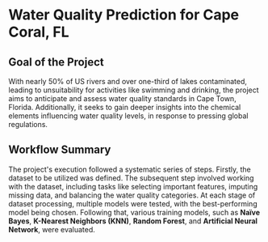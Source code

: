 # Water Quality Prediction for Cape Coral, FL
## Goal of the Project
With nearly 50% of US rivers and over one-third of lakes contaminated, leading to unsuitability for activities like swimming and drinking, the project aims to anticipate and assess water quality standards in Cape Town, Florida. Additionally, it seeks to gain deeper insights into the chemical elements influencing water quality levels, in response to pressing global regulations.
## Workflow Summary
The project's execution followed a systematic series of steps. Firstly, the dataset to be utilized was defined. The subsequent step involved working with the dataset, including tasks like selecting important features, imputing missing data, and balancing the water quality categories. At each stage of dataset processing, multiple models were tested, with the best-performing model being chosen. Following that, various training models, such as __Naïve Bayes__, __K-Nearest Neighbors (KNN)__, __Random Forest__, and __Artificial Neural Network__, were evaluated.

